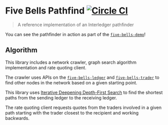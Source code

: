 # Five Bells Pathfind [![Circle CI](https://circleci.com/gh/ripple/five-bells-pathfind/tree/master.svg?style=svg&circle-token=c95a5cf56eb70f8af03ea5c03cf21c9e7c3f8f3c)](https://circleci.com/gh/ripple/five-bells-pathfind/tree/master)

> A reference implementation of an Interledger pathfinder

You can see the pathfinder in action as part of the [`five-bells-demo`](https://github.com/interledger/five-bells-demo)!

## Algorithm

This library includes a network crawler, graph search algorithm implementation and rate quoting client. 

The crawler uses APIs on the [`five-bells-ledger`](https://github.com/interledger/five-bells-ledger) and [`five-bells-trader`](https://github.com/interledger/five-bells-trader) to find other nodes in the network based on a given starting point.

This library uses [Iterative Deepening Depth-First Search](https://en.wikipedia.org/wiki/Iterative_deepening_depth-first_search) to find the shortest paths from the sending ledger to the receiving ledger.

The rate quoting client requests quotes from the traders involved in a given path starting with the trader closest to the recipient and working backwards.